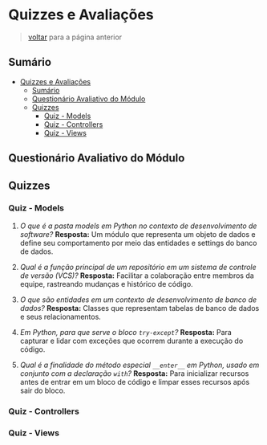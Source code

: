 # Quizzes e Avaliações

> [voltar](../../README.md) para a página anterior

## Sumário

- [Quizzes e Avaliações](#quizzes-e-avaliações)
  - [Sumário](#sumário)
  - [Questionário Avaliativo do Módulo](#questionário-avaliativo-do-módulo)
  - [Quizzes](#quizzes)
    - [Quiz - Models](#quiz---models)
    - [Quiz - Controllers](#quiz---controllers)
    - [Quiz - Views](#quiz---views)

## Questionário Avaliativo do Módulo

## Quizzes

### Quiz - Models

1. *O que é a pasta models em Python no contexto de desenvolvimento de software?* **Resposta:** Um módulo que representa um objeto de dados e define seu comportamento por meio das entidades e settings do banco de dados.

2. *Qual é a função principal de um repositório em um sistema de controle de versão (VCS)?* **Resposta:** Facilitar a colaboração entre membros da equipe, rastreando mudanças e histórico de código.

3. *O que são entidades em um contexto de desenvolvimento de banco de dados?* **Resposta:** Classes que representam tabelas de banco de dados e seus relacionamentos.

4. *Em Python, para que serve o bloco `try-except`?* **Resposta:** Para capturar e lidar com exceções que ocorrem durante a execução do código.

5. *Qual é a finalidade do método especial `__enter__` em Python, usado em conjunto com a declaração `with`?* **Resposta:** Para inicializar recursos antes de entrar em um bloco de código e limpar esses recursos após sair do bloco.

### Quiz - Controllers

### Quiz - Views